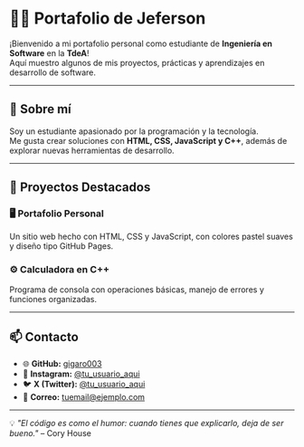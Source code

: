 # 👨‍💻 Portafolio de Jeferson

¡Bienvenido a mi portafolio personal como estudiante de **Ingeniería en Software** en la **TdeA**!  
Aquí muestro algunos de mis proyectos, prácticas y aprendizajes en desarrollo de software.

---

## 🚀 Sobre mí
Soy un estudiante apasionado por la programación y la tecnología.  
Me gusta crear soluciones con **HTML, CSS, JavaScript y C++**, además de explorar nuevas herramientas de desarrollo.

---

## 🧩 Proyectos Destacados

### 🖥️ Portafolio Personal
Un sitio web hecho con HTML, CSS y JavaScript, con colores pastel suaves y diseño tipo GitHub Pages.

### ⚙️ Calculadora en C++
Programa de consola con operaciones básicas, manejo de errores y funciones organizadas.

---

## 📫 Contacto

- 🌐 **GitHub:** [gigaro003](https://github.com/gigaro003)
- 💬 **Instagram:** [@tu_usuario_aqui](https://instagram.com/tu_usuario_aqui)
- 🐦 **X (Twitter):** [@tu_usuario_aqui](https://x.com/tu_usuario_aqui)
- 📧 **Correo:** tuemail@ejemplo.com

---

💡 _"El código es como el humor: cuando tienes que explicarlo, deja de ser bueno."_ – Cory House

